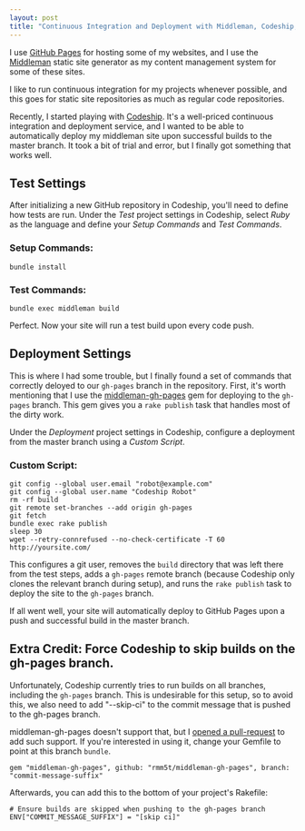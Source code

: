 ```yaml
---
layout: post
title: "Continuous Integration and Deployment with Middleman, Codeship, and GitHub Pages"
---
```

I use [GitHub Pages](http://pages.github.com/) for hosting some of my
websites, and I use the [Middleman](http://middlemanapp.com/) static site
generator as my content management system for some of these sites.

I like to run continuous integration for my projects whenever possible, and
this goes for static site repositories as much as regular code repositories.

Recently, I started playing with
[Codeship](https://www.codeship.io/?referral_token=suhjnfd0sdye885fstjjsfyo0). It's
a well-priced continuous integration and deployment service, and I wanted to
be able to automatically deploy my middleman site upon successful builds to
the master branch. It took a bit of trial and error, but I finally got
something that works well.

## Test Settings

After initializing a new GitHub repository in Codeship, you'll need to define
how tests are run. Under the _Test_ project settings in Codeship, select
_Ruby_ as the language and define your _Setup Commands_ and _Test Commands_.

### Setup Commands:

    bundle install

### Test Commands:

    bundle exec middleman build

Perfect. Now your site will run a test build upon every code push.

## Deployment Settings

This is where I had some trouble, but I finally found a set of commands that
correctly deloyed to our `gh-pages` branch in the repository. First, it's
worth mentioning that I use the
[middleman-gh-pages](https://github.com/neo/middleman-gh-pages) gem for
deploying to the `gh-pages` branch. This gem gives you a `rake publish` task
that handles most of the dirty work.

Under the _Deployment_ project settings in Codeship, configure a deployment
from the master branch using a _Custom Script_.

### Custom Script:

    git config --global user.email "robot@example.com"
    git config --global user.name "Codeship Robot"
    rm -rf build
    git remote set-branches --add origin gh-pages
    git fetch
    bundle exec rake publish
    sleep 30
    wget --retry-connrefused --no-check-certificate -T 60 http://yoursite.com/

This configures a git user, removes the `build` directory that was left there
from the test steps, adds a `gh-pages` remote branch (because Codeship only
clones the relevant branch during setup), and runs the `rake publish` task to
deploy the site to the `gh-pages` branch.

If all went well, your site will automatically deploy to GitHub Pages upon a
push and successful build in the master branch.

## Extra Credit: Force Codeship to skip builds on the gh-pages branch.

Unfortunately, Codeship currently tries to run builds on all branches,
including the `gh-pages` branch. This is undesirable for this setup, so to
avoid this, we also need to add "--skip-ci" to the commit message that is
pushed to the gh-pages branch.

middleman-gh-pages doesn't support that, but I
[opened a pull-request](https://github.com/neo/middleman-gh-pages/pull/16) to
add such support. If you're interested in using it, change your Gemfile to
point at this branch `bundle`.

    gem "middleman-gh-pages", github: "rmm5t/middleman-gh-pages", branch: "commit-message-suffix"

Afterwards, you can add this to the bottom of your project's Rakefile:

    # Ensure builds are skipped when pushing to the gh-pages branch
    ENV["COMMIT_MESSAGE_SUFFIX"] = "[skip ci]"

